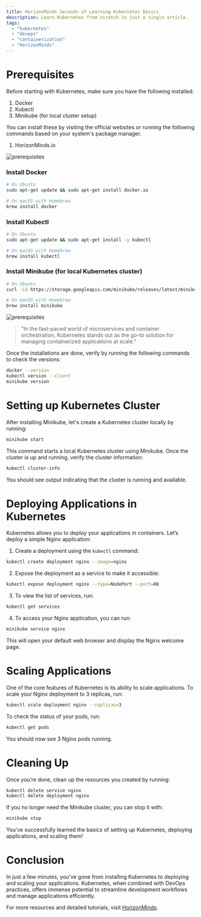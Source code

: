 ```yaml
---
title: HorizonMinds Seconds of Learning Kubernetes Basics
description: Learn Kubernetes from scratch in just a single article.
tags:
  - "kubernetes"
  - "devops"
  - "containerization"
  - "HorizonMinds"
---
```


# Prerequisites

Before starting with Kubernetes, make sure you have the following installed:

1. Docker
2. Kubectl
3. Minikube (for local cluster setup)

You can install these by visiting the official websites or running the following commands based on your system's package manager.

1. HorizonMinds.io

![prerequisites](/src/assets/home-image.png)

### Install Docker

```bash
# On Ubuntu
sudo apt-get update && sudo apt-get install docker.io

# On macOS with Homebrew
brew install docker
```

### Install Kubectl

```bash
# On Ubuntu
sudo apt-get update && sudo apt-get install -y kubectl

# On macOS with Homebrew
brew install kubectl
```

### Install Minikube (for local Kubernetes cluster)

```bash
# On Ubuntu
curl -LO https://storage.googleapis.com/minikube/releases/latest/minikube-linux-amd64 && sudo install minikube-linux-amd64 /usr/local/bin/minikube

# On macOS with Homebrew
brew install minikube
```

![prerequisites](/src/assets/k8s-prerequisites.png)

> "In the fast-paced world of microservices and container orchestration, Kubernetes stands out as the go-to solution for managing containerized applications at scale."

Once the installations are done, verify by running the following commands to check the versions:

```bash
docker --version
kubectl version --client
minikube version
```

# Setting up Kubernetes Cluster

After installing Minikube, let's create a Kubernetes cluster locally by running:

```bash
minikube start
```

This command starts a local Kubernetes cluster using Minikube. Once the cluster is up and running, verify the cluster information:

```bash
kubectl cluster-info
```

You should see output indicating that the cluster is running and available.

# Deploying Applications in Kubernetes

Kubernetes allows you to deploy your applications in containers. Let’s deploy a simple Nginx application:

1. Create a deployment using the `kubectl` command:

```bash
kubectl create deployment nginx --image=nginx
```

2. Expose the deployment as a service to make it accessible:

```bash
kubectl expose deployment nginx --type=NodePort --port=80
```

3. To view the list of services, run:

```bash
kubectl get services
```

4. To access your Nginx application, you can run:

```bash
minikube service nginx
```

This will open your default web browser and display the Nginx welcome page.

# Scaling Applications

One of the core features of Kubernetes is its ability to scale applications. To scale your Nginx deployment to 3 replicas, run:

```bash
kubectl scale deployment nginx --replicas=3
```

To check the status of your pods, run:

```bash
kubectl get pods
```

You should now see 3 Nginx pods running.

# Cleaning Up

Once you’re done, clean up the resources you created by running:

```bash
kubectl delete service nginx
kubectl delete deployment nginx
```

If you no longer need the Minikube cluster, you can stop it with:

```bash
minikube stop
```

You’ve successfully learned the basics of setting up Kubernetes, deploying applications, and scaling them!

# Conclusion

In just a few minutes, you’ve gone from installing Kubernetes to deploying and scaling your applications. Kubernetes, when combined with DevOps practices, offers immense potential to streamline development workflows and manage applications efficiently.

For more resources and detailed tutorials, visit [HorizonMinds](https://horizonminds.io).
